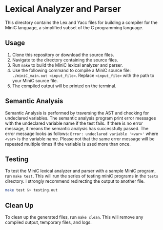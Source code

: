 # Lexical Analyzer and Parser

This directory contains the Lex and Yacc files for building a compiler for the MiniC language, a simplified subset of the C programming language. 

## Usage

1. Clone this repository or download the source files.
2. Navigate to the directory containing the source files.
3. Run `make` to build the MiniC lexical analyzer and parser.
4. Use the following command to compile a MiniC source file: `./miniC_main.out <input_file>`. Replace `<input_file>` with the path to your MiniC source file.
5. The compiled output will be printed on the terminal.

## Semantic Analysis

Semantic Analysis is performed by traversing the AST and checking for undeclared variables. The semantic analysis program print error messages with the undeclared variable name if the test fails. If there is no error message, it means the semantic analysis has successfully passed. The error message looks as follows: `Error: undeclared variable '<var>'` where `<var>` is the variable name. Please not that the same error message will be repeated multiple times if the variable is used more than once.


## Testing

To test the MiniC lexical analyzer and parser with a sample MiniC program, run `make test`. This will run the series of testing miniC programs in the `tests` directory. I strongly recommend redirecting the output to another file.
```bash
make test &> testing.out
```

## Clean Up

To clean up the generated files, run `make clean`. This will remove any compiled output, temporary files, and logs.